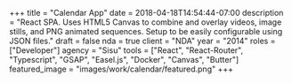 +++
title = "Calendar App"
date = 2018-04-18T14:54:44-07:00
description = "React SPA. Uses HTML5 Canvas to combine and overlay videos, image stills, and PNG animated sequences. Setup to be easily configurable using JSON files."
draft = false
nda = true
client = "NDA"
year = "2014"
roles = ["Developer"]
agency = "Sisu"
tools = ["React", "React-Router", "Typescript", "GSAP", "Easel.js", "Docker", "Canvas", "Butter"]
featured_image = "images/work/calendar/featured.png"
+++
